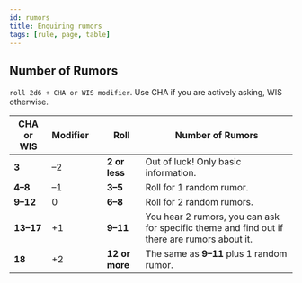 ```yaml
---
id: rumors
title: Enquiring rumors 
tags: [rule, page, table]
---
```


## Number of Rumors

`roll 2d6 + CHA or WIS modifier`. Use CHA if you are actively asking, WIS otherwise.

| CHA or WIS | Modifier | | Roll | Number of Rumors |
| --- | --- | --- | --- | --- |
**3** | –2 | |  **2 or less** | Out of luck! Only basic information.
**4–8** | –1 | |  **3–5** | Roll for 1 random rumor.
**9–12** | 0 | |  **6–8** | Roll for 2 random rumors.
**13–17** | +1 | |  **9–11** | You hear 2 rumors, you can ask for specific theme and find out if there are rumors about it.
**18** | +2 | |  **12 or more** | The same as **9–11** plus 1 random rumor.
